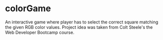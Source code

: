 # colorGame

An interactive game where player has to select the correct square matching the given RGB color values. Project idea was taken from Colt Steele's the Web Developer Bootcamp course.  
